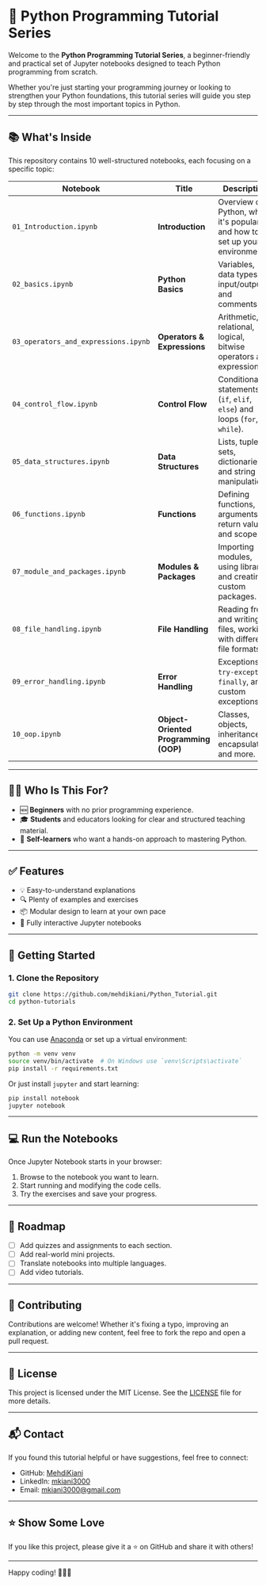 
# 🐍 Python Programming Tutorial Series

Welcome to the **Python Programming Tutorial Series**, a beginner-friendly and practical set of Jupyter notebooks designed to teach Python programming from scratch.

Whether you're just starting your programming journey or looking to strengthen your Python foundations, this tutorial series will guide you step by step through the most important topics in Python.

---

## 📚 What's Inside

This repository contains 10 well-structured notebooks, each focusing on a specific topic:

| Notebook | Title | Description |
|----------|-------|-------------|
| `01_Introduction.ipynb` | **Introduction** | Overview of Python, why it's popular, and how to set up your environment. |
| `02_basics.ipynb` | **Python Basics** | Variables, data types, input/output, and comments. |
| `03_operators_and_expressions.ipynb` | **Operators & Expressions** | Arithmetic, relational, logical, bitwise operators and expressions. |
| `04_control_flow.ipynb` | **Control Flow** | Conditional statements (`if`, `elif`, `else`) and loops (`for`, `while`). |
| `05_data_structures.ipynb` | **Data Structures** | Lists, tuples, sets, dictionaries, and string manipulations. |
| `06_functions.ipynb` | **Functions** | Defining functions, arguments, return values, and scopes. |
| `07_module_and_packages.ipynb` | **Modules & Packages** | Importing modules, using libraries, and creating custom packages. |
| `08_file_handling.ipynb` | **File Handling** | Reading from and writing to files, working with different file formats. |
| `09_error_handling.ipynb` | **Error Handling** | Exceptions, `try-except`, `finally`, and custom exceptions. |
| `10_oop.ipynb` | **Object-Oriented Programming (OOP)** | Classes, objects, inheritance, encapsulation, and more. |

---

## 🧑‍🏫 Who Is This For?

- 🆕 **Beginners** with no prior programming experience.
- 🎓 **Students** and educators looking for clear and structured teaching material.
- 🧠 **Self-learners** who want a hands-on approach to mastering Python.

---

## ✅ Features

- 💡 Easy-to-understand explanations
- 🔍 Plenty of examples and exercises
- 📦 Modular design to learn at your own pace
- 📓 Fully interactive Jupyter notebooks

---

## 🚀 Getting Started

### 1. Clone the Repository
```bash
git clone https://github.com/mehdikiani/Python_Tutorial.git
cd python-tutorials
```

### 2. Set Up a Python Environment

You can use [Anaconda](https://www.anaconda.com/products/distribution) or set up a virtual environment:

```bash
python -m venv venv
source venv/bin/activate  # On Windows use `venv\Scripts\activate`
pip install -r requirements.txt
```

Or just install `jupyter` and start learning:
```bash
pip install notebook
jupyter notebook
```

---

## 💻 Run the Notebooks

Once Jupyter Notebook starts in your browser:

1. Browse to the notebook you want to learn.
2. Start running and modifying the code cells.
3. Try the exercises and save your progress.

---

## 📌 Roadmap

- [ ] Add quizzes and assignments to each section.
- [ ] Add real-world mini projects.
- [ ] Translate notebooks into multiple languages.
- [ ] Add video tutorials.

---

## 🤝 Contributing

Contributions are welcome! Whether it's fixing a typo, improving an explanation, or adding new content, feel free to fork the repo and open a pull request.

---

## 📜 License

This project is licensed under the MIT License. See the [LICENSE](LICENSE) file for more details.

---

## 📬 Contact

If you found this tutorial helpful or have suggestions, feel free to connect:

- GitHub: [MehdiKiani](https://github.com/mehdikiani)
- LinkedIn: [mkiani3000](https://linkedin.com/in/mkiani3000)
- Email: mkiani3000@gmail.com

---

## ⭐ Show Some Love

If you like this project, please give it a ⭐ on GitHub and share it with others!

---

Happy coding! 🧑‍💻✨


